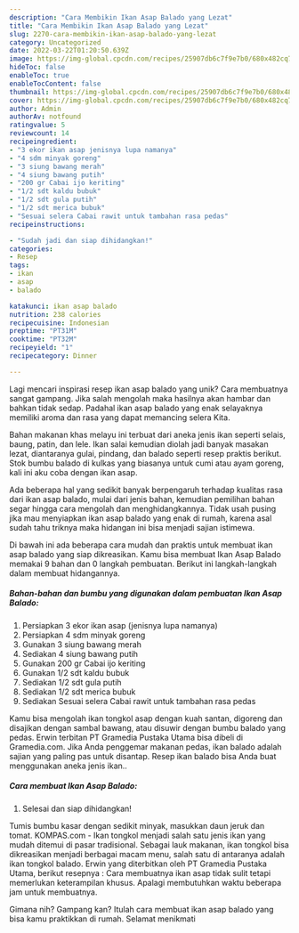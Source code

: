 ```yaml
---
description: "Cara Membikin Ikan Asap Balado yang Lezat"
title: "Cara Membikin Ikan Asap Balado yang Lezat"
slug: 2270-cara-membikin-ikan-asap-balado-yang-lezat
category: Uncategorized
date: 2022-03-22T01:20:50.639Z
image: https://img-global.cpcdn.com/recipes/25907db6c7f9e7b0/680x482cq70/ikan-asap-balado-foto-resep-utama.jpg
hideToc: false
enableToc: true
enableTocContent: false
thumbnail: https://img-global.cpcdn.com/recipes/25907db6c7f9e7b0/680x482cq70/ikan-asap-balado-foto-resep-utama.jpg
cover: https://img-global.cpcdn.com/recipes/25907db6c7f9e7b0/680x482cq70/ikan-asap-balado-foto-resep-utama.jpg
author: Admin
authorAv: notfound
ratingvalue: 5
reviewcount: 14
recipeingredient:
- "3 ekor ikan asap jenisnya lupa namanya"
- "4 sdm minyak goreng"
- "3 siung bawang merah"
- "4 siung bawang putih"
- "200 gr Cabai ijo keriting"
- "1/2 sdt kaldu bubuk"
- "1/2 sdt gula putih"
- "1/2 sdt merica bubuk"
- "Sesuai selera Cabai rawit untuk tambahan rasa pedas"
recipeinstructions:

- "Sudah jadi dan siap dihidangkan!"
categories:
- Resep
tags:
- ikan
- asap
- balado

katakunci: ikan asap balado 
nutrition: 238 calories
recipecuisine: Indonesian
preptime: "PT31M"
cooktime: "PT32M"
recipeyield: "1"
recipecategory: Dinner

---
```





Lagi mencari inspirasi resep ikan asap balado yang unik? Cara membuatnya sangat gampang. Jika salah mengolah maka hasilnya akan hambar dan bahkan tidak sedap. Padahal ikan asap balado yang enak selayaknya memiliki aroma dan rasa yang dapat memancing selera Kita.





Bahan makanan khas melayu ini terbuat dari aneka jenis ikan seperti selais, baung, patin, dan lele. Ikan salai kemudian diolah jadi banyak masakan lezat, diantaranya gulai, pindang, dan balado seperti resep praktis berikut. Stok bumbu balado di kulkas yang biasanya untuk cumi atau ayam goreng, kali ini aku coba dengan ikan asap.

Ada beberapa hal yang sedikit banyak berpengaruh terhadap kualitas rasa dari ikan asap balado, mulai dari jenis bahan, kemudian pemilihan bahan segar hingga cara mengolah dan menghidangkannya. Tidak usah pusing jika mau menyiapkan ikan asap balado yang enak di rumah, karena asal sudah tahu triknya maka hidangan ini bisa menjadi sajian istimewa.






Di bawah ini ada beberapa cara mudah dan praktis untuk membuat ikan asap balado yang siap dikreasikan. Kamu bisa membuat Ikan Asap Balado memakai 9 bahan dan 0 langkah pembuatan. Berikut ini langkah-langkah dalam membuat hidangannya.

<!--inarticleads1-->

##### Bahan-bahan dan bumbu yang digunakan dalam pembuatan Ikan Asap Balado:

1. Persiapkan 3 ekor ikan asap (jenisnya lupa namanya)
1. Persiapkan 4 sdm minyak goreng
1. Gunakan 3 siung bawang merah
1. Sediakan 4 siung bawang putih
1. Gunakan 200 gr Cabai ijo keriting
1. Gunakan 1/2 sdt kaldu bubuk
1. Sediakan 1/2 sdt gula putih
1. Sediakan 1/2 sdt merica bubuk
1. Sediakan Sesuai selera Cabai rawit untuk tambahan rasa pedas


Kamu bisa mengolah ikan tongkol asap dengan kuah santan, digoreng dan disajikan dengan sambal bawang, atau disuwir dengan bumbu balado yang pedas. Erwin terbitan PT Gramedia Pustaka Utama bisa dibeli di Gramedia.com. Jika Anda penggemar makanan pedas, ikan balado adalah sajian yang paling pas untuk disantap. Resep ikan balado bisa Anda buat menggunakan aneka jenis ikan.. 

<!--inarticleads2-->

##### Cara membuat Ikan Asap Balado:


1. Selesai dan siap dihidangkan!

Tumis bumbu kasar dengan sedikit minyak, masukkan daun jeruk dan tomat. KOMPAS.com - Ikan tongkol menjadi salah satu jenis ikan yang mudah ditemui di pasar tradisional. Sebagai lauk makanan, ikan tongkol bisa dikreasikan menjadi berbagai macam menu, salah satu di antaranya adalah ikan tongkol balado. Erwin yang diterbitkan oleh PT Gramedia Pustaka Utama, berikut resepnya : Cara membuatnya ikan asap tidak sulit tetapi memerlukan keterampilan khusus. Apalagi membutuhkan waktu beberapa jam untuk membuatnya. 

Gimana nih? Gampang kan? Itulah cara membuat ikan asap balado yang bisa kamu praktikkan di rumah. Selamat menikmati
